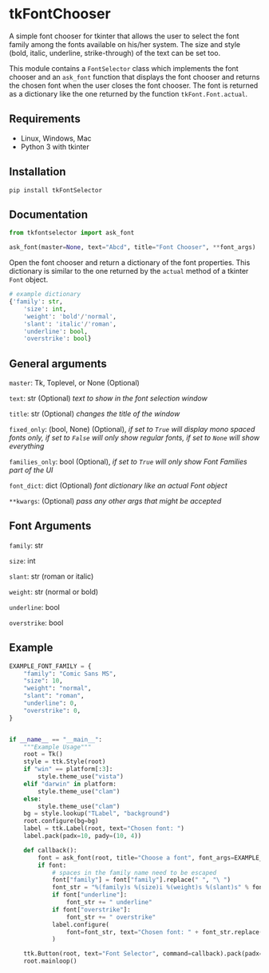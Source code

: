 # tkFontChooser

A simple font chooser for tkinter that allows the user to select the font
family among the fonts available on his/her system. The size and style
(bold, italic, underline, strike-through) of the text can be set too.

This module contains a `FontSelector` class which implements the font
chooser and an `ask_font` function that displays the font chooser and
returns the chosen font when the user closes the font chooser. The font
is returned as a dictionary like the one returned by the function
`tkFont.Font.actual`.

## Requirements

- Linux, Windows, Mac
- Python 3 with tkinter

## Installation

`pip install tkFontSelector`

## Documentation

```python
from tkfontselector import ask_font

ask_font(master=None, text="Abcd", title="Font Chooser", **font_args)
```

Open the font chooser and return a dictionary of the font properties. This
dictionary is similar to the one returned by the `actual` method of a tkinter
`Font` object.

```python
# example dictionary
{'family': str,
    'size': int,
    'weight': 'bold'/'normal',
    'slant': 'italic'/'roman',
    'underline': bool,
    'overstrike': bool}
```

## General arguments

`master`: Tk, Toplevel, or None (Optional)

`text`: str (Optional) _text to show in the font selection window_

`title`: str (Optional) _changes the title of the window_

`fixed_only`: (bool, None) (Optional), _if set to `True` will display mono spaced fonts only, if set to `False` will only show regular fonts, if set to `None` will show everything_

`families_only`: bool (Optional), _if set to `True` will only show Font Families part of the UI_

`font_dict`: dict (Optional) _font dictionary like an actual Font object_

`**kwargs`: (Optional) _pass any other args that might be accepted_

## Font Arguments

`family`: str

`size`: int

`slant`: str (roman or italic)

`weight`: str (normal or bold)

`underline`: bool

`overstrike`: bool

## Example

```python
EXAMPLE_FONT_FAMILY = {
    "family": "Comic Sans MS",
    "size": 10,
    "weight": "normal",
    "slant": "roman",
    "underline": 0,
    "overstrike": 0,
}


if __name__ == "__main__":
    """Example Usage"""
    root = Tk()
    style = ttk.Style(root)
    if "win" == platform[:3]:
        style.theme_use("vista")
    elif "darwin" in platform:
        style.theme_use("clam")
    else:
        style.theme_use("clam")
    bg = style.lookup("TLabel", "background")
    root.configure(bg=bg)
    label = ttk.Label(root, text="Chosen font: ")
    label.pack(padx=10, pady=(10, 4))

    def callback():
        font = ask_font(root, title="Choose a font", font_args=EXAMPLE_FONT_FAMILY)
        if font:
            # spaces in the family name need to be escaped
            font["family"] = font["family"].replace(" ", "\ ")
            font_str = "%(family)s %(size)i %(weight)s %(slant)s" % font
            if font["underline"]:
                font_str += " underline"
            if font["overstrike"]:
                font_str += " overstrike"
            label.configure(
                font=font_str, text="Chosen font: " + font_str.replace("\ ", " ")
            )

    ttk.Button(root, text="Font Selector", command=callback).pack(padx=10, pady=(4, 10))
    root.mainloop()
```
